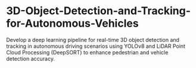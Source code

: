# 3D-Object-Detection-and-Tracking-for-Autonomous-Vehicles
Develop a deep learning pipeline for real-time 3D object detection and tracking in autonomous driving scenarios using YOLOv8 and LiDAR Point Cloud Processing (DeepSORT) to enhance pedestrian and vehicle detection accuracy.
